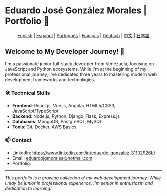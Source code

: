 # Eduardo José González Morales | Portfolio 🚀

<div align="center">

[English](README.md) | [Español](./lang/README.es.md) | [Português](./lang/README.pt.md) | [Français](./lang/README.fr.md) | [Deutsch](./lang/README.de.md) | [中文](./lang/README.zh.md) | [日本語](./lang/README.jp.md)

</div>

## Welcome to My Developer Journey! 👋

I'm a passionate junior full-stack developer from Venezuela, focusing on JavaScript and Python ecosystems. While I'm at the beginning of my professional journey, I've dedicated three years to mastering modern web development frameworks and technologies.

### 🛠 Technical Skills
- **Frontend**: React.js, Vue.js, Angular, HTML5/CSS3, JavaScript/TypeScript
- **Backend**: Node.js, Python, Django, Flask, Express.js
- **Databases**: MongoDB, PostgreSQL, MySQL
- **Tools**: Git, Docker, AWS Basics

### 📫 Contact
- LinkedIn: <a href="https://www.linkedin.com/in/eduardo-gonzalez-31102926b/" >https://www.linkedin.com/in/eduardo-gonzalez-31102926b/</a>
- Email: <a href="mailto:eduardojgmorales@hotmail.com">eduardojgmorales@hotmail.com</a>
- Portfolio: 

---
*This portfolio is a growing collection of my web development journey. While I may be junior in professional experience, I'm senior in enthusiasm and dedication to learning!*
